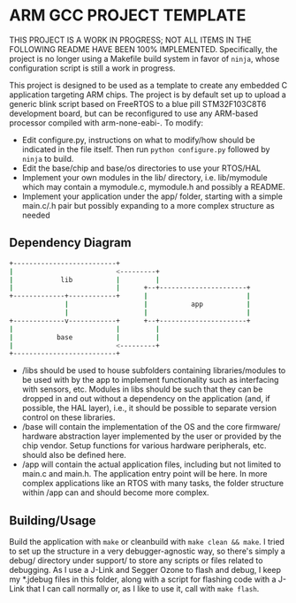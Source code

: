 # ARM GCC PROJECT TEMPLATE

THIS PROJECT IS A WORK IN PROGRESS; NOT ALL ITEMS IN THE FOLLOWING README HAVE
BEEN 100% IMPLEMENTED. Specifically, the project is no longer using a Makefile
build system in favor of `ninja`, whose configuration script is still a work in
progress.

This project is designed to be used as a template to create any
embedded C application targeting ARM chips. The project is by default
set up to upload a generic blink script based on FreeRTOS to a blue pill
STM32F103C8T6 development board, but can be reconfigured to use any ARM-based
processor compiled with arm-none-eabi-. To modify:

- Edit configure.py, instructions on what to modify/how should be indicated in
    the file itself. Then run `python configure.py` followed by `ninja` to build.
- Edit the base/chip and base/os directories to use your RTOS/HAL
- Implement your own modules in the lib/ directory, i.e. lib/mymodule
    which may contain a mymodule.c, mymodule.h and possibly a README.
- Implement your application under the app/ folder, starting with a simple
    main.c/.h pair but possibly expanding to a more complex structure as needed

## Dependency Diagram

```bash
+--------------------------+
|                          <---------+
|            lib           |         |
|                          |      +--+----------------------+
+-------------+------------+      |                         |
              |                   |           app           |
              |                   |                         |
+-------------v------------+      +--+----------------------+
|                          |         |
|           base           |         |
|                          <---------+
+--------------------------+
```

- /libs should be used to house subfolders containing libraries/modules
    to be used with by the app to implement functionality such as interfacing
    with sensors, etc. Modules in libs should be such that they can be dropped
    in and out without a dependency on the application (and, if possible, the
    HAL layer), i.e., it should be possible to separate version control
    on these libraries.
- /base will contain the implementation of the OS and the core firmware/
    hardware abstraction layer implemented by the user or provided by the
    chip vendor. Setup functions for various hardware peripherals, etc.
    should also be defined here.
- /app will contain the actual application files, including but not limited to
    main.c and main.h. The application entry point will be here. In more complex
    applications like an RTOS with many tasks, the folder structure within /app
    can and should become more complex.

## Building/Usage

Build the application with ```make``` or cleanbuild with ```make clean &&
make```. I tried to set up the structure in a very debugger-agnostic way,
so there's simply a debug/ directory under support/ to store any scripts or files
related to debugging. As I use a J-Link and Segger Ozone to flash and debug,
I keep my *.jdebug files in this folder, along with a script for flashing code
with a J-Link that I can call normally or, as I like to use it, call with
```make flash```.
